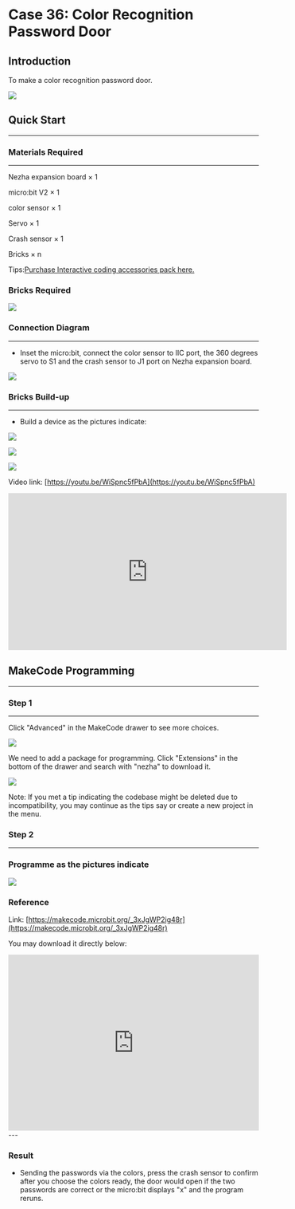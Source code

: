 # Case 36: Color Recognition Password Door

## Introduction 
To make a color recognition password door.

![](./images/case_36_01.png)

## Quick Start 

---

### Materials Required

---
Nezha expansion board × 1

micro:bit V2 × 1

color sensor  × 1

Servo  × 1

Crash sensor  × 1

Bricks × n

Tips:[Purchase Interactive coding accessories pack here.](https://www.elecfreaks.com/interactive-coding-accessories-pack.html)

### Bricks Required

![](./images/case_36_02.png)


### Connection Diagram 
---
- Inset the micro:bit, connect the color sensor to IIC port, the 360 degrees servo to S1 and the crash sensor to J1 port on Nezha expansion board. 


![](./images/case_36_03.png)



### Bricks Build-up 

---

- Build a device as the pictures indicate: 

![](./images/case_36_04.png)

![](./images/case_36_05.png)

![](./images/case_36_01.png)

Video link: [https://youtu.be/WiSpnc5fPbA](https://youtu.be/WiSpnc5fPbA)

<iframe width="560" height="315" src="https://www.youtube.com/embed/WiSpnc5fPbA" title="YouTube video player" frameborder="0" allow="accelerometer; autoplay; clipboard-write; encrypted-media; gyroscope; picture-in-picture" allowfullscreen></iframe>

## MakeCode Programming 

---


### Step 1

---

Click "Advanced" in the MakeCode drawer to see more choices. 

![](./images/case_01_10.png)




We need to add a package for programming. Click "Extensions" in the bottom of the drawer and search with "nezha" to download it. 

![](./images/case_03_09.png)

Note: If you met a tip indicating the codebase might be deleted due to incompatibility, you may continue as the tips say or create a new project in the menu. 

### Step 2

---

### Programme as the pictures indicate


![](./images/case_36_10.png)



### Reference

Link: [https://makecode.microbit.org/_3xJgWP2ig48r](https://makecode.microbit.org/_3xJgWP2ig48r)

You may download it directly below: 

<div style="position:relative;height:0;padding-bottom:70%;overflow:hidden;"><iframe style="position:absolute;top:0;left:0;width:100%;height:100%;" src="https://makecode.microbit.org/#pub:_3xJgWP2ig48r" frameborder="0" sandbox="allow-popups allow-forms allow-scripts allow-same-origin"></iframe></div>  
---

### Result
- Sending the passwords via the colors, press the crash sensor to confirm after you choose the colors ready, the door would open if the two passwords are correct or the micro:bit displays "x" and the program reruns. 

